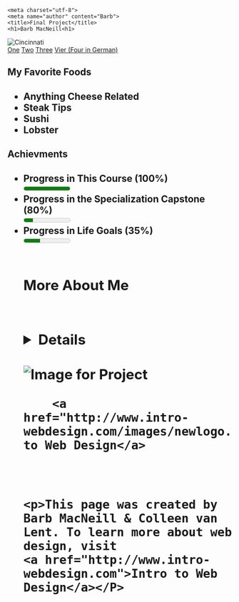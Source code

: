 <html lang= "en">
	
	<meta charset="utf-8">
	<meta name="author" content="Barb">
	<title>Final Project</title>
	<h1>Barb MacNeill<h1>
<img src= "https://travel.home.sndimg.com/content/dam/images/travel/stock/2018/5/16/iStock_Cincinnati-Skyline_641449108_xl.jpg.rend.hgtvcom.616.411.suffix/1526499909887.jpeg" alt= Cincinnati>
	
<br>
     <a href="link1.html">One</a> <a href="link2.html">Two</a> <a href="link3.html">Three</a> <a href="Vier.html">Vier (Four in German)</a>
<br>
<body>
	<h2>My Favorite Foods<h2>
		<ul>
			<li>Anything Cheese Related</li>
			<li>Steak Tips</li>
			<li>Sushi</li>
			<li>Lobster</li>
		</ul>
	<h2> Achievments <h2>
		<ul>
		    	<li> Progress in This Course (100%)</li><meter min="0" max="100" value="100">100%</meter><br> 
		   	<li>Progress in the Specialization Capstone (80%)</li><meter min="0" max="100" value="20">20%</meter><br> 
			<li>Progress in Life Goals (35%)</li><meter min="0" max="100" value="35">35%</meter><br> 
<br>
	<h2>More About Me<h2>
<br>
		<details>I grew up in Sudbury, MA and now live in Manchester, NH with my dog, Tommy. I will be moving to the Cincinnati area in October</details>

<br>

<footer>
	<img src ="http://www.intro-webdesign.com/images/newlogo.png"
	alt ="Image for Project">
<br>
	
        <a href="http://www.intro-webdesign.com/images/newlogo.png">Intro to Web Design</a>
<br>
	
	<p>This page was created by Barb MacNeill & Colleen van Lent. To learn more about web design, visit
	<a href="http://www.intro-webdesign.com">Intro to Web Design</a></P>

